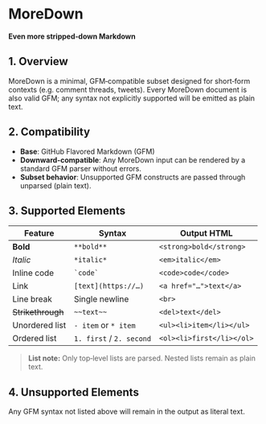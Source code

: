 # MoreDown

**Even more stripped‑down Markdown**

## 1. Overview
MoreDown is a minimal, GFM‑compatible subset designed for short‑form contexts (e.g. comment threads, tweets). Every MoreDown document is also valid GFM; any syntax not explicitly supported will be emitted as plain text.

## 2. Compatibility
- **Base**: GitHub Flavored Markdown (GFM)  
- **Downward‑compatible**: Any MoreDown input can be rendered by a standard GFM parser without errors.  
- **Subset behavior**: Unsupported GFM constructs are passed through unparsed (plain text).

## 3. Supported Elements

| Feature              | Syntax                     | Output HTML               |
|----------------------|----------------------------|---------------------------|
| **Bold**             | `**bold**`                 | `<strong>bold</strong>`   |
| *Italic*             | `*italic*`                 | `<em>italic</em>`         |
| Inline code          | `` `code` ``               | `<code>code</code>`       |
| Link                 | `[text](https://…)`        | `<a href="…">text</a>`    |
| Line break           | Single newline             | `<br>`                    |
| ~~Strikethrough~~    | `~~text~~`                 | `<del>text</del>`         |
| Unordered list       | `- item` or `* item`       | `<ul><li>item</li></ul>`  |
| Ordered list         | `1. first` / `2. second`   | `<ol><li>first</li></ol>` |

> **List note:** Only top‑level lists are parsed. Nested lists remain as plain text.

## 4. Unsupported Elements
Any GFM syntax not listed above will remain in the output as literal text.
